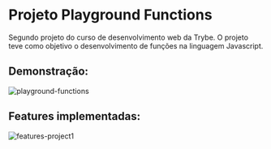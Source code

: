 # Projeto Playground Functions #

 Segundo projeto do curso de desenvolvimento web da Trybe. O projeto teve como objetivo o desenvolvimento de funções na linguagem Javascript. 

## Demonstração: ##

![playground-functions](https://user-images.githubusercontent.com/110852595/211807565-c50b75bb-4708-473e-86fa-f9f8666382ea.png)

## Features implementadas: ##

![features-project1](https://github.com/gabrielaguiardantas/project-playground-functions/assets/110852595/0ef3c69c-3983-4bdd-9bbe-7d8a89f36f9b)

